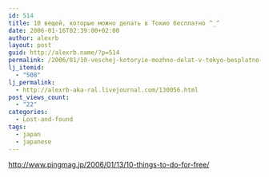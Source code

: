 ```yaml
---
id: 514
title: 10 вещей, которые можно делать в Токио бесплатно ^_^
date: 2006-01-16T02:39:00+02:00
author: alexrb
layout: post
guid: http://alexrb.name/?p=514
permalink: /2006/01/10-veschej-kotoryie-mozhno-delat-v-tokyo-besplatno-_/
lj_itemid:
  - "508"
lj_permalink:
  - http://alexrb-aka-ral.livejournal.com/130056.html
post_views_count:
  - "22"
categories:
  - Lost-and-found
tags:
  - japan
  - japanese
---
```

http://www.pingmag.jp/2006/01/13/10-things-to-do-for-free/